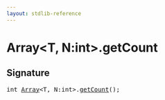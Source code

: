 ```yaml
---
layout: stdlib-reference
---
```


# Array\<T, N:int\>\.getCount

## Signature 

<pre>
<span class="code_keyword">int</span> <a href="/stdlib-reference/types/Array/index" class="code_type">Array</a>&lt;T, N:<span class="code_keyword">int</span>&gt;.<a href="/stdlib-reference/types/Array/getCount">getCount</a>();

</pre>

